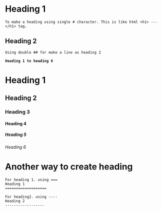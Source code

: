# Heading 1
    To make a heading using single # character. This is like html <h1> --- </h1> tag.

## Heading 2
    Using double ## for make a line as heading 2


**``Heading 1 to heading 6``**
# Heading 1
## Heading 2
### Heading 3
#### Heading 4
##### Heading 5
###### Heading 6

# Another way to create heading
    For heading 1. using ===
    Heading 1
    ===================

    For heading2. using ----
    Heading 2
    ------------------
